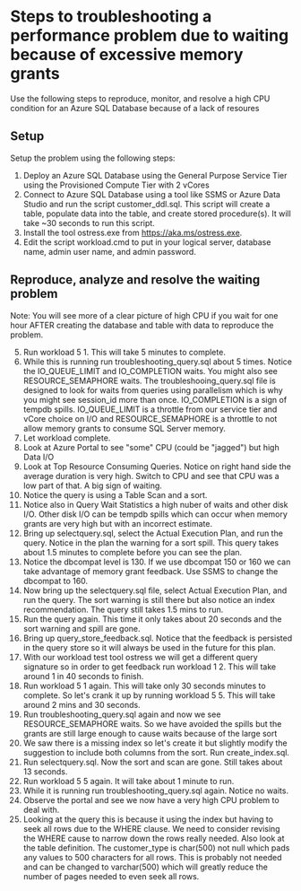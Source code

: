 # Steps to troubleshooting a performance problem due to waiting because of excessive memory grants

Use the following steps to reproduce, monitor, and resolve a high CPU condition for an Azure SQL Database because of a lack of resoures

## Setup

Setup the problem using the following steps:

1. Deploy an Azure SQL Database using the General Purpose Service Tier using the Provisioned Compute Tier with 2 vCores
2. Connect to Azure SQL Database using a tool like SSMS or Azure Data Studio and run the script customer_ddl.sql. This script will create a table, populate data into the table, and create stored procedure(s). It will take ~30 seconds to run this script.
3. Install the tool ostress.exe from https://aka.ms/ostress.exe.
4. Edit the script workload.cmd to put in your logical server, database name, admin user name, and admin password.

## Reproduce, analyze and resolve the waiting problem

Note: You will see more of a clear picture of high CPU if you wait for one hour AFTER creating the database and table with data to reproduce the problem.

5. Run workload 5 1. This will take 5 minutes to complete.
6. While this is running run troubleshooting_query.sql about 5 times. Notice the IO_QUEUE_LIMIT and IO_COMPLETION waits. You might also see RESOURCE_SEMAPHORE waits. The troubleshooing_query.sql file is designed to look for waits from queries using parallelism which is why you might see session_id more than once. IO_COMPLETION is a sign of tempdb spills. IO_QUEUE_LIMIT is a throttle from our service tier and vCore choice on I/O and RESOURCE_SEMAPHORE is a throttle to not allow memory grants to consume SQL Server memory.
7. Let workload complete.
8. Look at Azure Portal to see "some" CPU (could be "jagged") but high Data I/O
9. Look at Top Resource Consuming Queries. Notice on right hand side the average duration is very high. Switch to CPU and see that CPU was a low part of that. A big sign of waiting.
9. Notice the query is using a Table Scan and a sort.
10. Notice also in Query Wait Statistics a high nuber of waits and other disk I/O. Other disk I/O can be tempdb spills which can occur when memory grants are very high but with an incorrect estimate.
11. Bring up selectquery.sql, select the Actual Execution Plan, and run the query. Notice in the plan the warning for a sort spill. This query takes about 1.5 minutes to complete before you can see the plan.
12. Notice the dbcompat level is 130. If we use dbcompat 150 or 160 we can take advantage of memory grant feedback. Use SSMS to change the dbcompat to 160.
13. Now bring up the selectquery.sql file, select Actual Execution Plan, and run the query. The sort warning is still there but also notice an index recommendation. The query still takes 1.5 mins to run.
14. Run the query again. This time it only takes about 20 seconds and the sort warning and spill are gone. 
15. Bring up query_store_feedback.sql. Notice that the feedback is persisted in the query store so it will always be used in the future for this plan.
16. With our workload test tool ostress we will get a different query signature so in order to get feedback run workload 1 2. This will take around 1 in 40 seconds to finish.
14. Run workload 5 1 again. This will take only 30 seconds minutes to complete. So let's crank it up by running workload 5 5. This will take around 2 mins and 30 seconds.
15. Run troubleshooting_query.sql again and now we see RESOURCE_SEMAPHORE waits. So we have avoided the spills but the grants are still large enough to cause waits because of the large sort
16. We saw there is a missing index so let's create it but slightly modify the suggestion to include both columns from the sort. Run create_index.sql.
17. Run selectquery.sql. Now the sort and scan are gone. Still takes about 13 seconds.
18. Run workload 5 5 again. It will take about 1 minute to run.
19. While it is running run troubleshooting_query.sql again. Notice no waits.
20. Observe the portal and see we now have a very high CPU problem to deal with. 
21. Looking at the query this is because it using the index but having to seek all rows due to the WHERE clause. We need to consider revising the WHERE cause to narrow down the rows really needed. Also look at the table definition. The customer_type is char(500) not null which pads any values to 500 characters for all rows. This is probably not needed and can be changed to varchar(500) which will greatly reduce the number of pages needed to even seek all rows.
